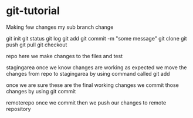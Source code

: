 # git-tutorial

Making few changes
my sub branch change

git init
git status
git log
git add <filename>
git commit -m "some message"
git clone
git push
git pull
git checkout <branch name>

repo
here we make changes to the files and test 


stagingarea 
once we know changes are working as expected
we move the changes from repo to stagingarea 
by using command called git add <filename>

once we are sure these are the final working changes we commit those changes by using git commit


remoterepo
once we commit then we push our changes to remote repository